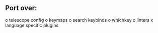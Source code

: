 Port over: 
----------

o telescope config
o keymaps
o search keybinds
o whichkey
o linters
x language specific plugins
